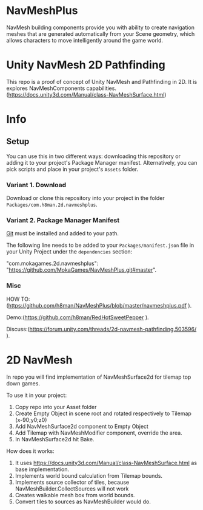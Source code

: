 # NavMeshPlus

NavMesh building components provide you with ability to create navigation meshes that are generated automatically from your Scene
geometry, which allows characters to move intelligently around the game world.

# Unity NavMesh 2D Pathfinding 

This repo is a proof of concept of Unity NavMesh and Pathfinding in 2D. It is explores NavMeshComponents capabilities. (https://docs.unity3d.com/Manual/class-NavMeshSurface.html)

# Info

## Setup

You can use this in two different ways: downloading this repository or adding it to your project's Package Manager manifest.
Alternatively, you can pick scripts and place in your project's `Assets` folder.

### Variant 1. Download
Download or clone this repository into your project in the folder `Packages/com.h8man.2d.navmeshplus`.

### Variant 2. Package Manager Manifest
[Git](https://git-scm.com/) must be installed and added to your path.

The following line needs to be added to your `Packages/manifest.json` file in your Unity Project under the `dependencies` section:

"com.mokagames.2d.navmeshplus": "https://github.com/MokaGames/NavMeshPlus.git#master".

### Misc
HOW TO:(https://github.com/h8man/NavMeshPlus/blob/master/navmeshplus.pdf ).

Demo:(https://github.com/h8man/RedHotSweetPepper ).

Discuss:(https://forum.unity.com/threads/2d-navmesh-pathfinding.503596/ ).

# 2D NavMesh

In repo you will find implementation of NavMeshSurface2d for tilemap top down games.

To use it in your project:

1. Copy repo into your Asset folder 
2. Create Empty Object in scene root and rotated respectively to Tilemap (x-90;y0;z0)
3. Add NavMeshSurface2d component to Empty Object
4. Add Tilemap with NavMeshModifier component, override the area.
5. In NavMeshSurface2d hit Bake.

How does it works:

1. It uses https://docs.unity3d.com/Manual/class-NavMeshSurface.html as base implementation.
2. Implements world bound calculation from Tilemap bounds.
3. Implements source collector of tiles, because NavMeshBuilder.CollectSources will not work
4. Creates walkable mesh box from world bounds.
5. Convert tiles to sources as NavMeshBuilder would do.

